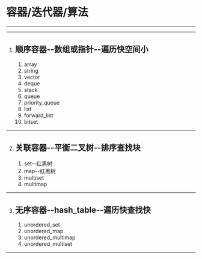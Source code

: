 # 容器/迭代器/算法
---
---
1. ## 顺序容器--数组或指针--遍历快空间小
   1. array
   2. string
   3. vector
   4. deque
   5. stack
   6. queue
   7. priority_queue
   8. list
   9. forward_list
   10. bitset
---
2. ## 关联容器--平衡二叉树--排序查找块
   1. set--红黑树
   2. map--红黑树
   3. multiset
   4. multimap
---
3. ## 无序容器--hash_table--遍历快查找快
   1. unordered_set
   2. unordered_map
   3. unordered_multimap
   4. unordered_multiset
---